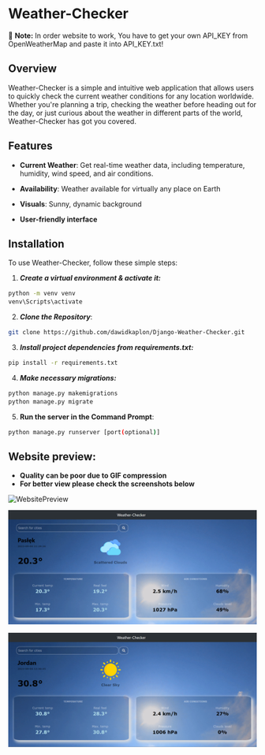 # Weather-Checker

🚨 **Note:** In order website to work, You have to get your own API_KEY from OpenWeatherMap and paste it into API_KEY.txt!

## Overview

Weather-Checker is a simple and intuitive web application that allows users to quickly check the current weather conditions for any location worldwide. 
Whether you're planning a trip, checking the weather before heading out for the day, or just curious about the weather in different parts of the world, Weather-Checker has got you covered.

## Features

- **Current Weather**: Get real-time weather data, including temperature, humidity, wind speed, and air conditions.

- **Availability**: Weather available for virtually any place on Earth
  
- **Visuals**: Sunny, dynamic background

- **User-friendly interface**

## Installation

To use Weather-Checker, follow these simple steps:

1. ***Create a virtual environment & activate it:***

```sh
python -m venv venv
venv\Scripts\activate
```

2. ***Clone the Repository***: 
```sh
git clone https://github.com/dawidkaplon/Django-Weather-Checker.git
```
   
3. ***Install project dependencies from requirements.txt:***
```sh
pip install -r requirements.txt
```

4. ***Make necessary migrations:***
```sh
python manage.py makemigrations
python manage.py migrate
```

5. **Run the server in the Command Prompt**:
```sh
python manage.py runserver [port(optional)]
```

## Website preview:
- **Quality can be poor due to GIF compression**
- **For better view please check the screenshots below**

  
![WebsitePreview](https://github.com/dawidkaplon/Django-Weather-Checker/blob/c155075eb04eaa0d326b41063a62d690130312b6/mysite/static/website-preview.gif)

![WebsitePreview2](https://github.com/dawidkaplon/Django-Weather-Checker/blob/f897668df21be0cc0e594028a912f90d91917ca9/mysite/static/weather-checker-preview2.png)

![WebsitePreview3](https://github.com/dawidkaplon/Django-Weather-Checker/blob/f897668df21be0cc0e594028a912f90d91917ca9/mysite/static/weather-checker-preview3.png)
   
